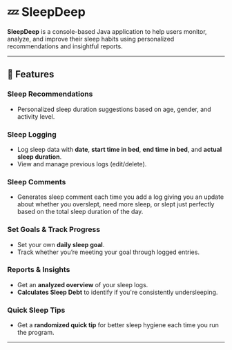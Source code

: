 # 💤 SleepDeep

**SleepDeep** is a console-based Java application to help users monitor, analyze, and improve their sleep habits using personalized recommendations and insightful reports. 

---

## 📌 Features

### Sleep Recommendations
- Personalized sleep duration suggestions based on age, gender, and activity level.
  
### Sleep Logging
- Log sleep data with **date**, **start time in bed**, **end time in bed**, and **actual sleep duration**.
- View and manage previous logs (edit/delete).

### Sleep Comments
- Generates sleep comment each time you add a log giving you an update about whether you overslept, need more sleep, or slept just perfectly based on the total sleep duration of the day.

### Set Goals & Track Progress
- Set your own **daily sleep goal**.
- Track whether you’re meeting your goal through logged entries.
  
### Reports & Insights
- Get an **analyzed overview** of your sleep logs.
- **Calculates Sleep Debt** to identify if you're consistently undersleeping.

### Quick Sleep Tips
- Get a **randomized quick tip** for better sleep hygiene each time you run the program.

---

